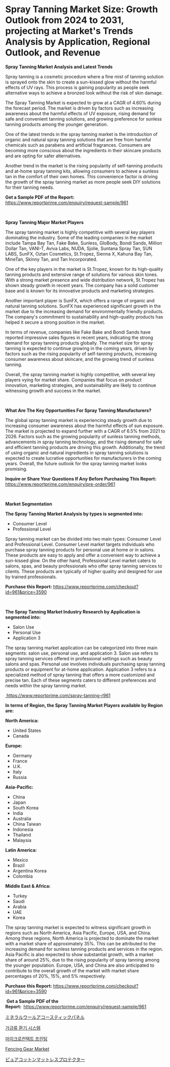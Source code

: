 <p><h1>Spray Tanning Market Size: Growth Outlook from 2024 to 2031, projecting at Market's Trends Analysis by Application, Regional Outlook, and Revenue</h1></p><p><strong>Spray Tanning Market Analysis and Latest Trends</strong></p>
<p><p>Spray tanning is a cosmetic procedure where a fine mist of tanning solution is sprayed onto the skin to create a sun-kissed glow without the harmful effects of UV rays. This process is gaining popularity as people seek alternative ways to achieve a bronzed look without the risk of skin damage.</p><p>The Spray Tanning Market is expected to grow at a CAGR of 4.60% during the forecast period. The market is driven by factors such as increasing awareness about the harmful effects of UV exposure, rising demand for safe and convenient tanning solutions, and growing preference for sunless tanning products among the younger generation.</p><p>One of the latest trends in the spray tanning market is the introduction of organic and natural spray tanning solutions that are free from harmful chemicals such as parabens and artificial fragrances. Consumers are becoming more conscious about the ingredients in their skincare products and are opting for safer alternatives.</p><p>Another trend in the market is the rising popularity of self-tanning products and at-home spray tanning kits, allowing consumers to achieve a sunless tan in the comfort of their own homes. This convenience factor is driving the growth of the spray tanning market as more people seek DIY solutions for their tanning needs.</p></p>
<p><strong>Get a Sample PDF of the Report:&nbsp;</strong> <a href="https://www.reportprime.com/enquiry/request-sample/961">https://www.reportprime.com/enquiry/request-sample/961</a></p>
<p>&nbsp;</p>
<p><strong>Spray Tanning Major Market Players</strong></p>
<p><p>The spray tanning market is highly competitive with several key players dominating the industry. Some of the leading companies in the market include Tampa Bay Tan, Fake Bake, Sunless, GloBody, Bondi Sands, Million Dollar Tan, VANI-T, Aviva Labs, NUDA, Sjolie, Suntana Spray Tan, SUN LABS, SunFX, Oztan Cosmetics, St.Tropez, Sienna X, Kahuna Bay Tan, MineTan, Skinny Tan, and Tan Incorporated.</p><p>One of the key players in the market is St.Tropez, known for its high-quality tanning products and extensive range of solutions for various skin tones. With a strong market presence and wide distribution network, St.Tropez has shown steady growth in recent years. The company has a solid customer base and is known for its innovative products and marketing strategies.</p><p>Another important player is SunFX, which offers a range of organic and natural tanning solutions. SunFX has experienced significant growth in the market due to the increasing demand for environmentally friendly products. The company's commitment to sustainability and high-quality products has helped it secure a strong position in the market.</p><p>In terms of revenue, companies like Fake Bake and Bondi Sands have reported impressive sales figures in recent years, indicating the strong demand for spray tanning products globally. The market size for spray tanning is expected to continue growing in the coming years, driven by factors such as the rising popularity of self-tanning products, increasing consumer awareness about skincare, and the growing trend of sunless tanning.</p><p>Overall, the spray tanning market is highly competitive, with several key players vying for market share. Companies that focus on product innovation, marketing strategies, and sustainability are likely to continue witnessing growth and success in the market.</p></p>
<p>&nbsp;</p>
<p><strong>What Are The Key Opportunities For Spray Tanning Manufacturers?</strong></p>
<p><p>The global spray tanning market is experiencing steady growth due to increasing consumer awareness about the harmful effects of sun exposure. The market is projected to expand further with a CAGR of 6.5% from 2021 to 2026. Factors such as the growing popularity of sunless tanning methods, advancements in spray tanning technology, and the rising demand for safe and efficient tanning products are driving this growth. Additionally, the trend of using organic and natural ingredients in spray tanning solutions is expected to create lucrative opportunities for manufacturers in the coming years. Overall, the future outlook for the spray tanning market looks promising.</p></p>
<p><strong>Inquire or Share Your Questions If Any Before Purchasing This Report:</strong> <a href="https://www.reportprime.com/enquiry/pre-order/961">https://www.reportprime.com/enquiry/pre-order/961</a></p>
<p>&nbsp;</p>
<p><strong>Market Segmentation</strong></p>
<p><strong>The Spray Tanning Market Analysis by types is segmented into:</strong></p>
<p><ul><li>Consumer Level</li><li>Professional Level</li></ul></p>
<p><p>Spray tanning market can be divided into two main types: Consumer Level and Professional Level. Consumer Level market targets individuals who purchase spray tanning products for personal use at home or in salons. These products are easy to apply and offer a convenient way to achieve a sun-kissed glow. On the other hand, Professional Level market caters to salons, spas, and beauty professionals who offer spray tanning services to clients. These products are typically of higher quality and designed for use by trained professionals.</p></p>
<p><strong>Purchase this Report:&nbsp;</strong><a href="https://www.reportprime.com/checkout?id=961&price=3590">https://www.reportprime.com/checkout?id=961&price=3590</a></p>
<p>&nbsp;</p>
<p><strong>The Spray Tanning Market Industry Research by Application is segmented into:</strong></p>
<p><ul><li>Salon Use</li><li>Personal Use</li><li>Application 3</li></ul></p>
<p><p>The spray tanning market application can be categorized into three main segments: salon use, personal use, and application 3. Salon use refers to spray tanning services offered in professional settings such as beauty salons and spas. Personal use involves individuals purchasing spray tanning products or equipment for at-home application. Application 3 refers to a specialized method of spray tanning that offers a more customized and precise tan. Each of these segments caters to different preferences and needs within the spray tanning market.</p></p>
<p><a href="https://www.reportprime.com/spray-tanning-r961">&nbsp;https://www.reportprime.com/spray-tanning-r961</a></p>
<p><strong>In terms of Region, the Spray Tanning Market Players available by Region are:</strong></p>
<p>
    <p> <strong> North America: </strong>
        <ul>
            <li>United States</li>
            <li>Canada</li>
        </ul>
        </p> 
    <p> <strong> Europe: </strong>
        <ul>
            <li>Germany</li>
            <li>France</li>
            <li>U.K.</li>
            <li>Italy</li>
            <li>Russia</li>
        </ul>
        </p> 
    <p> <strong> Asia-Pacific: </strong>
        <ul>
            <li>China</li>
            <li>Japan</li>
            <li>South Korea</li>
            <li>India</li>
            <li>Australia</li>
            <li>China Taiwan</li>
            <li>Indonesia</li>
            <li>Thailand</li>
            <li>Malaysia</li>
        </ul>
        </p> 
    <p> <strong> Latin America: </strong>
        <ul>
            <li>Mexico</li>
            <li>Brazil</li>
            <li>Argentina Korea</li>
            <li>Colombia</li>
        </ul>
        </p> 
    <p> <strong> Middle East & Africa: </strong>
        <ul>
            <li>Turkey</li>
            <li>Saudi</li>
            <li>Arabia</li>
            <li>UAE</li>
            <li>Korea</li>
        </ul>
    </p>
    </p>
<p><p>The spray tanning market is expected to witness significant growth in regions such as North America, Asia Pacific, Europe, USA, and China. Among these regions, North America is projected to dominate the market with a market share of approximately 35%. This can be attributed to the increasing demand for sunless tanning products and services in the region. Asia Pacific is also expected to show substantial growth, with a market share of around 25%, due to the rising popularity of spray tanning among the younger population. Europe, USA, and China are also anticipated to contribute to the overall growth of the market with market share percentages of 20%, 15%, and 5% respectively.</p></p>
<p><strong>Purchase this Report: </strong><a href="https://www.reportprime.com/checkout?id=961&price=3590">https://www.reportprime.com/checkout?id=961&price=3590</a></p>
<p>&nbsp;<strong>Get a Sample PDF of the Report:&nbsp;&nbsp;</strong><a href="https://www.reportprime.com/enquiry/request-sample/961">https://www.reportprime.com/enquiry/request-sample/961</a></p>
<p><strong></strong></p>
<p><p><a href="https://github.com/EthanMorar2011/Market-Research-Report-List-1/blob/main/989900670693.md">ミネラルウールアコースティックパネル</a></p><p><a href="https://github.com/WilburKihn5676/Market-Research-Report-List-1/blob/main/986904268233.md">가금류 환기 시스템</a></p><p><a href="https://github.com/wallacBahrtyinger567686/Market-Research-Report-List-1/blob/main/747432468234.md">마이크로컨택트 프린팅</a></p><p><a href="https://issuu.com/reportprime-2/docs/fencing-gear-market-size-2030.pptx">Fencing Gear Market</a></p><p><a href="https://github.com/kegley4963/Market-Research-Report-List-1/blob/main/195570870694.md">ピュアコットンマットレスプロテクター</a></p></p>
